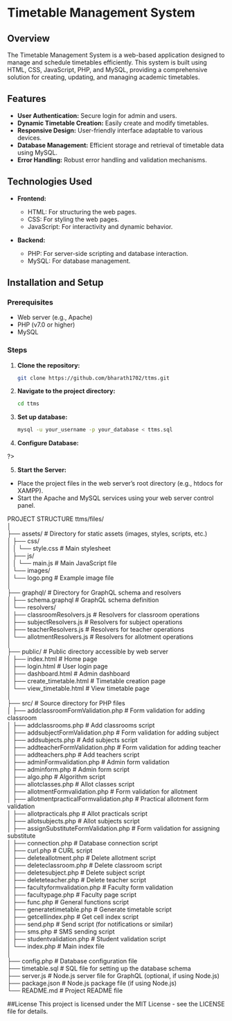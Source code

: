 # Timetable Management System

## Overview
The Timetable Management System is a web-based application designed to manage and schedule timetables efficiently. This system is built using HTML, CSS, JavaScript, PHP, and MySQL, providing a comprehensive solution for creating, updating, and managing academic timetables.

## Features
- **User Authentication:** Secure login for admin and users.
- **Dynamic Timetable Creation:** Easily create and modify timetables.
- **Responsive Design:** User-friendly interface adaptable to various devices.
- **Database Management:** Efficient storage and retrieval of timetable data using MySQL.
- **Error Handling:** Robust error handling and validation mechanisms.

## Technologies Used
- **Frontend:**
  - HTML: For structuring the web pages.
  - CSS: For styling the web pages.
  - JavaScript: For interactivity and dynamic behavior.

- **Backend:**
  - PHP: For server-side scripting and database interaction.
  - MySQL: For database management.

## Installation and Setup
### Prerequisites
- Web server (e.g., Apache)
- PHP (v7.0 or higher)
- MySQL

### Steps
1. **Clone the repository:**
   ```bash
   git clone https://github.com/bharath1702/ttms.git
2. **Navigate to the project directory:**
   ```bash
   cd ttms
3. **Set up database:**
   ```bash
   mysql -u your_username -p your_database < ttms.sql
4. **Configure Database:**
   <?php $servername = "localhost";
   $username = "your_username";
   $password = "your_password";
   $dbname = "your_database";
?>
   
5. **Start the Server:**
  * Place the project files in the web server’s root directory (e.g., htdocs for XAMPP).
  * Start the Apache and MySQL services using your web server control panel.

PROJECT STRUCTURE
ttms/files/
<br>
│
<br>
├── assets/                             # Directory for static assets (images, styles, scripts, etc.)
<br>
│   ├── css/
<br>
│   │   └── style.css                   # Main stylesheet
<br>
│   ├── js/
<br>
│   │   └── main.js                     # Main JavaScript file
<br>
│   └── images/
<br>
│       └── logo.png                    # Example image file
<br>
│
<br>
├── graphql/                            # Directory for GraphQL schema and resolvers
<br>
│   ├── schema.graphql                  # GraphQL schema definition
<br>
│   └── resolvers/
<br>
│       ├── classroomResolvers.js       # Resolvers for classroom operations
<br>
│       ├── subjectResolvers.js         # Resolvers for subject operations
<br>
│       ├── teacherResolvers.js         # Resolvers for teacher operations
<br>
│       └── allotmentResolvers.js       # Resolvers for allotment operations
<br>
│
<br>
├── public/                             # Public directory accessible by web server
<br>
│   ├── index.html                      # Home page
<br>
│   ├── login.html                      # User login page
<br>
│   ├── dashboard.html                  # Admin dashboard
<br>
│   ├── create_timetable.html           # Timetable creation page
<br>
│   └── view_timetable.html             # View timetable page
<br>
│
<br>
├── src/                                # Source directory for PHP files
<br>
│   ├── addclassroomFormValidation.php  # Form validation for adding classroom
<br>
│   ├── addclassrooms.php               # Add classrooms script
<br>
│   ├── addsubjectFormValidation.php    # Form validation for adding subject
<br>
│   ├── addsubjects.php                 # Add subjects script
<br>
│   ├── addteacherFormValidation.php    # Form validation for adding teacher
<br>
│   ├── addteachers.php                 # Add teachers script
<br>
│   ├── adminFormvalidation.php         # Admin form validation
<br>
│   ├── adminform.php                   # Admin form script
<br>
│   ├── algo.php                        # Algorithm script
<br>
│   ├── allotclasses.php                # Allot classes script
<br>
│   ├── allotmentFormvalidation.php     # Form validation for allotment
<br>
│   ├── allotmentpracticalFormvalidation.php # Practical allotment form validation
<br>
│   ├── allotpracticals.php             # Allot practicals script
<br>
│   ├── allotsubjects.php               # Allot subjects script
<br>
│   ├── assignSubstituteFormValidation.php # Form validation for assigning substitute
<br>
│   ├── connection.php                  # Database connection script
<br>
│   ├── curl.php                        # CURL script
<br>
│   ├── deleteallotment.php             # Delete allotment script
<br>
│   ├── deleteclassroom.php             # Delete classroom script
<br>
│   ├── deletesubject.php               # Delete subject script
<br>
│   ├── deleteteacher.php               # Delete teacher script
<br>
│   ├── facultyformvalidation.php       # Faculty form validation
<br>
│   ├── facultypage.php                 # Faculty page script
<br>
│   ├── func.php                        # General functions script
<br>
│   ├── generatetimetable.php           # Generate timetable script
<br>
│   ├── getcellindex.php                # Get cell index script
<br>
│   ├── send.php                        # Send script (for notifications or similar)
<br>
│   ├── sms.php                         # SMS sending script
<br>
│   ├── studentvalidation.php           # Student validation script
<br>
│   └── index.php                       # Main index file
<br>
│
<br>
├── config.php                          # Database configuration file
<br>
├── timetable.sql                       # SQL file for setting up the database schema
<br>
├── server.js                           # Node.js server file for GraphQL (optional, if using Node.js)
<br>
├── package.json                        # Node.js package file (if using Node.js)
<br>
└── README.md                           # Project README file
<br>

##License
This project is licensed under the MIT License - see the LICENSE file for details.


